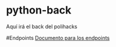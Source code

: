 # python-back
Aquí irá el back del polihacks


#Endpoints
 [Documento para los endpoints](URL "https://docs.google.com/document/d/1pK3ipNK1WnRaNb2Oz6j_f-FWjw_tGQ579QL3jN_mxag/edit?usp=sharing")
